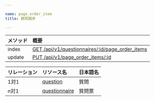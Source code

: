 ```yaml
---

name: page_order_item
title: 質問順序

---
```


|メソッド|概要|
|:---|:---|
|index|[GET /api/v1/questionnaires/:id/page_order_items](#page_order_item_index)|
|update|[PUT /api/v1/page_order_items/:id](#page_order_item_update)|

|リレーション|リソース名|日本語名|
|:---|:---|:---|
|1対1|[question](#question)|質問|
|n対1|[questionnaire](#questionnaire)|質問票|
